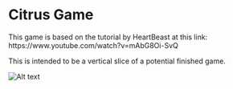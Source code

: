 <h1>Citrus Game</h1>
<p>
This game is based on the tutorial by HeartBeast at this link: https://www.youtube.com/watch?v=mAbG8Oi-SvQ

This is intended to be a vertical slice of a potential finished game. </p>

![Alt text](/relative/path/to/CitrusGameScreenshot.jpg?raw=true "CitrusGameScreenshot")
